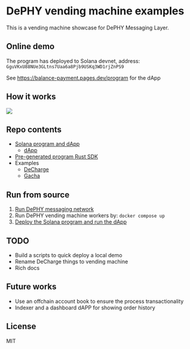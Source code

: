 # DePHY vending machine examples

This is a vending machine showcase for DePHY Messaging Layer.

## Online demo

The program has deployed to Solana devnet, address: `GguVKxU88NUe3GLtns7Uaa6a8Pjb9USKq3WD1rjZnPS9`

See <https://balance-payment.pages.dev/program> for the dApp

## How it works

![](./doc/architecture.png)

## Repo contents

- [Solana program and dApp](./balance-payment)
  - [dApp](./balance-payment/app)
- [Pre-generated program Rust SDK](./balance-payment-sdk)
- Examples
  - [DeCharge](./examples/decharge-controller)
  - [Gacha](./examples/gacha-controller)

## Run from source

1. [Run DePHY messaging network](https://github.com/dephy-io/dephy-messaging-network-self-hosted/tree/main/dephy-messaging-network)
2. Run DePHY vending machine workers by: `docker compose up`
3. [Deploy the Solana program and run the dApp](./balance-payment/README.md)

## TODO

- Build a scripts to quick deploy a local demo
- Rename DeCharge things to vending machine
- Rich docs

## Future works

- Use an offchain account book to ensure the process transactionality
- Indexer and a dashboard dAPP for showing order history

## License

MIT

